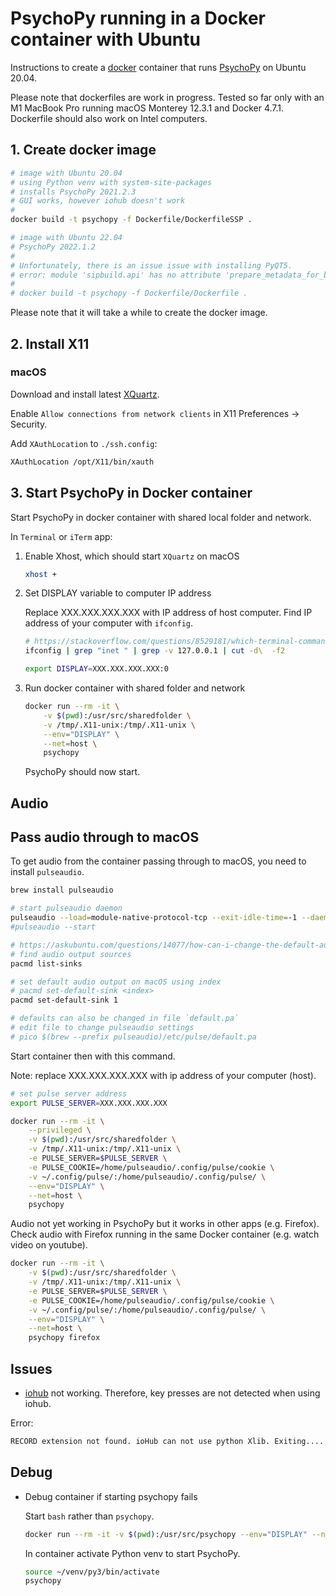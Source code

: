 # PsychoPy running in a Docker container with Ubuntu

Instructions to create a [docker](https://www.docker.com) container that runs [PsychoPy](https://www.psychopy.org) on Ubuntu 20.04.

Please note that dockerfiles are work in progress. Tested so far only with an M1 MacBook Pro running macOS Monterey 12.3.1 and Docker 4.7.1. Dockerfile should also work on Intel computers.

## 1. Create docker image

```bash
# image with Ubuntu 20.04
# using Python venv with system-site-packages
# installs PsychoPy 2021.2.3
# GUI works, however iohub doesn't work
#
docker build -t psychopy -f Dockerfile/DockerfileSSP .

# image with Ubuntu 22.04
# PsychoPy 2022.1.2
#
# Unfortunately, there is an issue issue with installing PyQT5.
# error: module 'sipbuild.api' has no attribute 'prepare_metadata_for_build_wheel'
#
# docker build -t psychopy -f Dockerfile/Dockerfile .
```

Please note that it will take a while to create the docker image.

## 2. Install X11

### macOS

Download and install latest [XQuartz](https://www.xquartz.org).

Enable `Allow connections from network clients` in X11 Preferences -> Security.

Add `XAuthLocation` to `./ssh.config`:

```txt
XAuthLocation /opt/X11/bin/xauth
```

## 3. Start PsychoPy in Docker container

Start PsychoPy in docker container with shared local folder and network.

In `Terminal` or `iTerm` app:

1. Enable Xhost, which should start `XQuartz` on macOS

    ```sh
    xhost +
    ```

2. Set DISPLAY variable to computer IP address

    Replace XXX.XXX.XXX.XXX with IP address of host computer. Find IP address of your computer with `ifconfig`.

    ```sh
    # https://stackoverflow.com/questions/8529181/which-terminal-command-to-get-just-ip-address-and-nothing-else
    ifconfig | grep "inet " | grep -v 127.0.0.1 | cut -d\  -f2

    export DISPLAY=XXX.XXX.XXX.XXX:0
    ```

3. Run docker container with shared folder and network

    ```sh
    docker run --rm -it \
        -v $(pwd):/usr/src/sharedfolder \
        -v /tmp/.X11-unix:/tmp/.X11-unix \
        --env="DISPLAY" \
        --net=host \
        psychopy
    ```

    PsychoPy should now start.

## Audio

## Pass audio through to macOS

To get audio from the container passing through to macOS, you need to install `pulseaudio`.

```sh
brew install pulseaudio

# start pulseaudio daemon
pulseaudio --load=module-native-protocol-tcp --exit-idle-time=-1 --daemon
#pulseaudio --start

# https://askubuntu.com/questions/14077/how-can-i-change-the-default-audio-device-from-command-line
# find audio output sources
pacmd list-sinks

# set default audio output on macOS using index
# pacmd set-default-sink <index>
pacmd set-default-sink 1

# defaults can also be changed in file `default.pa` 
# edit file to change pulseaudio settings
# pico $(brew --prefix pulseaudio)/etc/pulse/default.pa
```

Start container then with this command.

Note: replace XXX.XXX.XXX.XXX with ip address of your computer (host).

```sh
# set pulse server address
export PULSE_SERVER=XXX.XXX.XXX.XXX

docker run --rm -it \
    --privileged \
    -v $(pwd):/usr/src/sharedfolder \
    -v /tmp/.X11-unix:/tmp/.X11-unix \
    -e PULSE_SERVER=$PULSE_SERVER \
    -e PULSE_COOKIE=/home/pulseaudio/.config/pulse/cookie \
    -v ~/.config/pulse/:/home/pulseaudio/.config/pulse/ \
    --env="DISPLAY" \
    --net=host \
    psychopy
```

Audio not yet working in PsychoPy but it works in other apps (e.g. Firefox). Check audio with Firefox running in the same Docker container (e.g. watch video on youtube).

```sh
docker run --rm -it \
    -v $(pwd):/usr/src/sharedfolder \
    -v /tmp/.X11-unix:/tmp/.X11-unix \
    -e PULSE_SERVER=$PULSE_SERVER \
    -e PULSE_COOKIE=/home/pulseaudio/.config/pulse/cookie \
    -v ~/.config/pulse/:/home/pulseaudio/.config/pulse/ \
    --env="DISPLAY" \
    --net=host \
    psychopy firefox
```

## Issues

- [iohub](https://www.psychopy.org/api/iohub/starting.html) not working. Therefore, key presses are not detected when using iohub.

Error:

```txt
RECORD extension not found. ioHub can not use python Xlib. Exiting....
```

## Debug

- Debug container if starting psychopy fails

    Start `bash` rather than `psychopy`.

    ```sh
    docker run --rm -it -v $(pwd):/usr/src/psychopy --env="DISPLAY" --net=host psychopy bash
    ```

    In container activate Python venv to start PsychoPy.

    ```sh
    source ~/venv/py3/bin/activate
    psychopy
    ```
